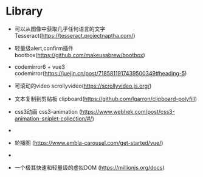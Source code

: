 # Library

- 可以从图像中获取几乎任何语言的文字 Tesseract(https://tesseract.projectnaptha.com/)

- 轻量级alert,confirm插件 bootbox(https://github.com/makeusabrew/bootbox)

- codemirror6 + vue3 codemirror(https://juejin.cn/post/7185811917439500349#heading-5)

- 可滚动的video scrollyvideo(https://scrollyvideo.js.org/)

- 文本复制到剪贴板 clipboard(https://github.com/lgarron/clipboard-polyfill)

- css3动画 css3-animation (https://www.webhek.com/post/css3-animation-sniplet-collection/#/)
- 
- 轮播图 (https://www.embla-carousel.com/get-started/vue/)
- 
- 一个极其快速和轻量级的虚拟DOM (https://millionjs.org/docs)
